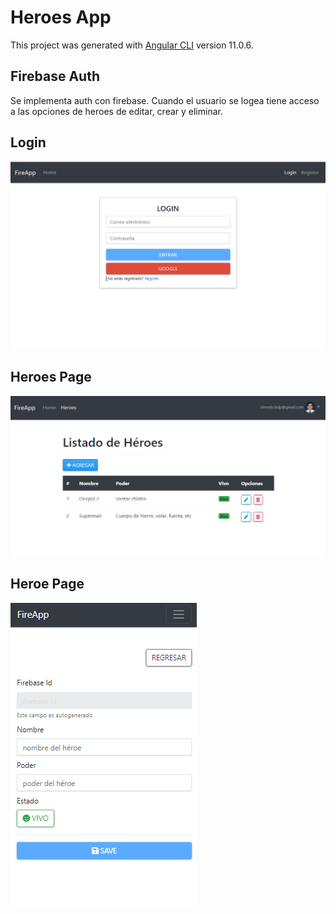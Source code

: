 # Heroes App

This project was generated with [Angular CLI](https://github.com/angular/angular-cli) version 11.0.6.

## Firebase Auth
Se implementa auth con firebase. Cuando el usuario se logea tiene acceso a las opciones de heroes de editar, crear y eliminar.


## Login

![Login Page](src/assets/img/login.png)

## Heroes Page

![Login Page](src/assets/img/heroes.png)

## Heroe Page

![Login Page](src/assets/img/heroe.png)
